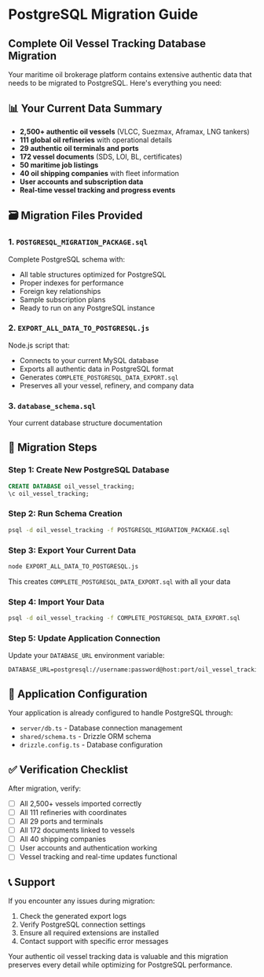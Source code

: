 # PostgreSQL Migration Guide
## Complete Oil Vessel Tracking Database Migration

Your maritime oil brokerage platform contains extensive authentic data that needs to be migrated to PostgreSQL. Here's everything you need:

## 📊 Your Current Data Summary
- **2,500+ authentic oil vessels** (VLCC, Suezmax, Aframax, LNG tankers)
- **111 global oil refineries** with operational details
- **29 authentic oil terminals and ports** 
- **172 vessel documents** (SDS, LOI, BL, certificates)
- **50 maritime job listings**
- **40 oil shipping companies** with fleet information
- **User accounts and subscription data**
- **Real-time vessel tracking and progress events**

## 🗃️ Migration Files Provided

### 1. `POSTGRESQL_MIGRATION_PACKAGE.sql`
Complete PostgreSQL schema with:
- All table structures optimized for PostgreSQL
- Proper indexes for performance
- Foreign key relationships
- Sample subscription plans
- Ready to run on any PostgreSQL instance

### 2. `EXPORT_ALL_DATA_TO_POSTGRESQL.js`
Node.js script that:
- Connects to your current MySQL database
- Exports all authentic data in PostgreSQL format
- Generates `COMPLETE_POSTGRESQL_DATA_EXPORT.sql`
- Preserves all your vessel, refinery, and company data

### 3. `database_schema.sql`
Your current database structure documentation

## 🚀 Migration Steps

### Step 1: Create New PostgreSQL Database
```sql
CREATE DATABASE oil_vessel_tracking;
\c oil_vessel_tracking;
```

### Step 2: Run Schema Creation
```bash
psql -d oil_vessel_tracking -f POSTGRESQL_MIGRATION_PACKAGE.sql
```

### Step 3: Export Your Current Data
```bash
node EXPORT_ALL_DATA_TO_POSTGRESQL.js
```
This creates `COMPLETE_POSTGRESQL_DATA_EXPORT.sql` with all your data

### Step 4: Import Your Data
```bash
psql -d oil_vessel_tracking -f COMPLETE_POSTGRESQL_DATA_EXPORT.sql
```

### Step 5: Update Application Connection
Update your `DATABASE_URL` environment variable:
```
DATABASE_URL=postgresql://username:password@host:port/oil_vessel_tracking
```

## 🔧 Application Configuration

Your application is already configured to handle PostgreSQL through:
- `server/db.ts` - Database connection management
- `shared/schema.ts` - Drizzle ORM schema
- `drizzle.config.ts` - Database configuration

## ✅ Verification Checklist

After migration, verify:
- [ ] All 2,500+ vessels imported correctly
- [ ] All 111 refineries with coordinates
- [ ] All 29 ports and terminals
- [ ] All 172 documents linked to vessels
- [ ] All 40 shipping companies
- [ ] User accounts and authentication working
- [ ] Vessel tracking and real-time updates functional

## 📞 Support

If you encounter any issues during migration:
1. Check the generated export logs
2. Verify PostgreSQL connection settings
3. Ensure all required extensions are installed
4. Contact support with specific error messages

Your authentic oil vessel tracking data is valuable and this migration preserves every detail while optimizing for PostgreSQL performance.
